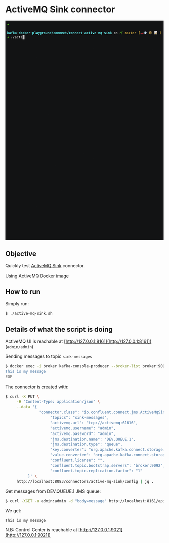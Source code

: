 # ActiveMQ Sink connector

![asciinema](https://github.com/vdesabou/gifs/blob/master/connect/connect-active-mq-sink/asciinema.gif?raw=true)

## Objective

Quickly test [ActiveMQ Sink](https://docs.confluent.io/current/connect/kafka-connect-activemq/sink/index.html#kconnect-long-activemq-sink-connector) connector.

Using ActiveMQ Docker [image](https://hub.docker.com/r/rmohr/activemq/)




## How to run

Simply run:

```
$ ./active-mq-sink.sh
```

## Details of what the script is doing

ActiveMQ UI is reachable at [http://127.0.0.1:8161](http://127.0.0.1:8161]) (`admin/admin`)

Sending messages to topic `sink-messages`

```bash
$ docker exec -i broker kafka-console-producer --broker-list broker:9092 --topic sink-messages << EOF
This is my message
EOF
```

The connector is created with:

```bash
$ curl -X PUT \
     -H "Content-Type: application/json" \
     --data '{
               "connector.class": "io.confluent.connect.jms.ActiveMqSinkConnector",
                    "topics": "sink-messages",
                    "activemq.url": "tcp://activemq:61616",
                    "activemq.username": "admin",
                    "activemq.password": "admin",
                    "jms.destination.name": "DEV.QUEUE.1",
                    "jms.destination.type": "queue",
                    "key.converter": "org.apache.kafka.connect.storage.StringConverter",
                    "value.converter": "org.apache.kafka.connect.storage.StringConverter",
                    "confluent.license": "",
                    "confluent.topic.bootstrap.servers": "broker:9092",
                    "confluent.topic.replication.factor": "1"
          }' \
     http://localhost:8083/connectors/active-mq-sink/config | jq .
```

Get messages from DEV.QUEUE.1 JMS queue:

```bash
$ curl -XGET -u admin:admin -d "body=message" http://localhost:8161/api/message/DEV.QUEUE.1?type=queue
```

We get:

```
This is my message
```

N.B: Control Center is reachable at [http://127.0.0.1:9021](http://127.0.0.1:9021])
